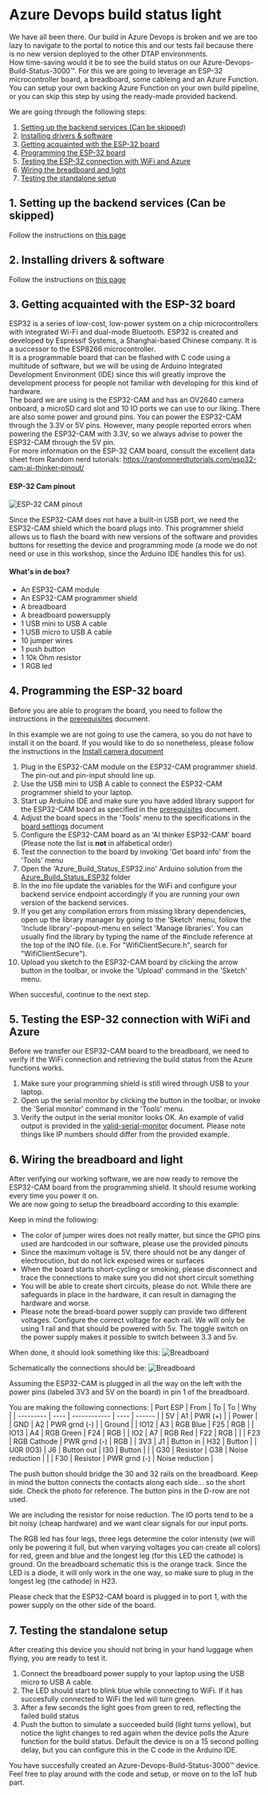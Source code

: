 # Azure Devops build status light

We have all been there. Our build in Azure Devops is broken and we are too lazy to navigate to the portal to notice this and our tests fail because there is no new version deployed to the other DTAP environments.  
How time-saving would it be to see the build status on our Azure-Devops-Build-Status-3000™. For this we are going to leverage an ESP-32 microcontroller board, a breadboard, some cableing and an Azure Function. You can setup your own backing Azure Function on your own build pipeline, or you can skip this step by using the ready-made provided backend.

We are going through the following steps: 
1. [Setting up the backend services (Can be skipped)](#1-setting-up-the-backend-services-can-be-skipped)
1. [Installing drivers & software](#2-installing-drivers--software)
1. [Getting acquainted with the ESP-32 board](#3-getting-acquainted-with-the-esp-32-board)
1. [Programming the ESP-32 board](#4-programming-the-esp-32-board)
1. [Testing the ESP-32 connection with WiFi and Azure](#5-testing-the-esp-32-connection-with-wifi-and-azure)
1. [Wiring the breadboard and light](#6-wiring-the-breadboard-and-light)
1. [Testing the standalone setup](#7-testing-the-standalone-setup)

## 1. Setting up the backend services (Can be skipped)
Follow the instructions on [this page](/azure-backend-services.md)
## 2. Installing drivers & software
Follow the instructions on [this page](/prerequisites.md)
## 3. Getting acquainted with the ESP-32 board
ESP32 is a series of low-cost, low-power system on a chip microcontrollers with integrated Wi-Fi and dual-mode Bluetooth. ESP32 is created and developed by Espressif Systems, a Shanghai-based Chinese company. It is a successor to the ESP8266 microcontroller.  
It is a programmable board that can be flashed with C code using a multitude of software, but we will be using de Arduino Integrated Development Environment (IDE) since this will greatly improve the development process for people not familiar with developing for this kind of hardware.  
The board we are using is the ESP32-CAM and has an OV2640 camera onboard, a microSD card slot and 10 IO ports we can use to our liking. There are also some power and ground pins. You can power the ESP32-CAM through the 3.3V or 5V pins. However, many people reported errors when powering the ESP32-CAM with 3.3V, so we always advise to power the ESP32-CAM through the 5V pin.  
For more information on the ESP-32 CAM board, consult the excellent data sheet from Random nerd tutorials: https://randomnerdtutorials.com/esp32-cam-ai-thinker-pinout/

#### ESP-32 Cam pinout 
![ESP-32 CAM pinout](/wrkshpz/images/ESP32-CAM-pinout-new.webp "ESP-32 pinout")

Since the ESP32-CAM does not have a built-in USB port, we need the ESP32-CAM shield which the board plugs into. This programmer shield allows us to flash the board with new versions of the software and provides buttons for resetting the device and programming mode (a mode we do not need or use in this workshop, since the Arduino IDE handles this for us).  

#### What's in de box?
- An ESP32-CAM module
- An ESP32-CAM programmer shield 
- A breadboard
- A breadboard powersupply
- 1 USB mini to USB A cable 
- 1 USB micro to USB A cable
- 10 jumper wires
- 1 push button
- 1 10k Ohm resistor
- 1 RGB led

## 4. Programming the ESP-32 board
Before you are able to program the board, you need to follow the instructions in the [prerequisites](/prerequisites.md) document.  

In this example we are not going to use the camera, so you do not have to install it on the board. If you would like to do so nonetheless, please follow the instructions in the [Install camera document](/install-camera.md)  

1. Plug in the ESP32-CAM module on the ESP32-CAM programmer shield. The pin-out and pin-input should line up.  
1. Use the USB mini to USB A cable to connect the ESP32-CAM programmer shield to your laptop.
1. Start up Arduino IDE and make sure you have added library support for the ESP32-CAM board as specified in the [prerequisites](/prerequisites.md) document.
1. Adjust the board specs in the 'Tools' menu to the specifications in the [board settings](/board-settings.md) document
1. Configure the ESP32-CAM board as an 'AI thinker ESP32-CAM' board (Please note the list is **not** in alfabetical order)
1. Test the connection to the board by invoking 'Get board info' from the 'Tools' menu
1. Open the 'Azure_Build_Status_ESP32.ino' Arduino solution from the [Azure_Build_Status_ESP32](/Azure_Build_Status_ESP32) folder
1. In the ino file update the variables for the WiFi and configure your backend service endpoint accordingly if you are running your own version of the backend services.
1. If you get any compilation errors from missing library dependencies, open up the library manager by going to the 'Sketch' menu, follow the 'Include library'-popout-menu en select 'Manage libraries'. You can usually find the library by typing the name of the #include reference at the top of the INO file. (i.e. For "WifiClientSecure.h", search for "WifiClientSecure").
1. Upload you sketch to the ESP32-CAM board by clicking the arrow button in the toolbar, or invoke the 'Upload' command in the 'Sketch' menu.

When succesful, continue to the next step.

## 5. Testing the ESP-32 connection with WiFi and Azure
Before we transfer our ESP32-CAM board to the breadboard, we need to verify if the WiFi connection and retrieving the build status from the Azure functions works.

1. Make sure your programming shield is still wired through USB to your laptop. 
1. Open up the serial monitor by clicking the button in the toolbar, or invoke the 'Serial monitor' command in the 'Tools' menu.
1. Verify the output in the serial monitor looks OK. An example of valid output is provided in the [valid-serial-monitor](/valid-serial-monitor.md) document. Please note things like IP numbers should differ from the provided example.

## 6. Wiring the breadboard and light
After verifying our working software, we are now ready to remove the ESP32-CAM board from the programming shield. It should resume  working every time you power it on.  
We are now going to setup the breadboard according to this example:

Keep in mind the following:  
- The color of jumper wires does not really matter, but since the GPIO pins used are hardcoded in our software, please use the provided pinouts
- Since the maximum voltage is 5V, there should not be any danger of electrocution, but do not lick exposed wires or surfaces
- When the board starts short-cycling or smoking, please disconnect and trace the connections to make sure you did not short circuit something
- You will be able to create short circuits, please do not. While there are safeguards in place in the hardware, it can result in damaging the hardware and worse.
- Please note the bread-board power supply can provide two different voltages. Configure the correct voltage for each rail. We will only be using 1 rail and that should be powered with 5v. The toggle switch on the power supply makes it possible to switch between 3.3 and 5v.

When done, it should look something like this: 
![Breadboard](/wrkshpz/images/breadboard-photo.jpg)

Schematically the connections should be:
![Breadboard](/wrkshpz/images/breadboard-schematic.png)

Assuming the ESP32-CAM is plugged in all the way on the left with the power pins (labeled 3V3 and 5V on the board) in pin 1 of the breadboard.

You are making the following connections:
| Port ESP  | From | To           | To   | Why    |
| --------- | ---- | ------------ | ---- | ------ |
| 5V        | A1   | PWR (+)      |      | Power  |
| GND       | A2   | PWR grnd (-) |      | Ground |
| IO12      | A3   | RGB Blue     | F25  | RGB    |
| IO13      | A4   | RGB Green    | F24  | RGB    |
| IO2       | A7   | RGB Red      | F22  | RGB    |
|           | F23  | RGB Cathode  | PWR grnd (-) | RGB |
| 3V3       | J1   | Button in    | H32  | Button |
| U0R (IO3) | J6   | Button out   | I30  | Button |
|           | G30  | Resistor     | G38  | Noise reduction |
|           | F30  | Resistor     | PWR grnd (-) | Noise reduction |

The push button should bridge the 30 and 32 rails on the breadboard. Keep in mind the button connects the contacts along each side... so the short side. Check the photo for reference. The button pins in the D-row are not used.

We are including the resistor for noise reduction. The IO ports tend to be a bit noisy (cheap hardware) and we want clear signals for our input ports.

The RGB led has four legs, three legs determine the color intensity (we will only be powering it full, but when varying voltages you can create all colors) for red, green and blue and the longest leg (for this LED the cathode) is ground. On the breadboard schematic this is the orange track. Since the LED is a diode, it will only work in the one way, so make sure to plug in the longest leg (the cathode) in H23.

Please check that the ESP32-CAM board is plugged in to port 1, with the power supply on the other side of the board.

## 7. Testing the standalone setup
After creating this device you should not bring in your hand luggage when flying, you are ready to test it.

1. Connect the breadboard power supply to your laptop using the USB micro to USB A cable.
1. The LED should start to blink blue while connecting to WiFi. If it has succesfully connected to WiFi the led will turn green. 
1. After a few seconds the light goes from green to red, reflecting the failed build status
1. Push the button to simulate a succeeded build (light turns yellow), but notice the light changes to red again when the device polls the Azure function for the build status. Default the device is on a 15 second polling delay, but you can configure this in the C code in the Arduino IDE.

You have succesfully created an Azure-Devops-Build-Status-3000™ device. Feel free to play around with the code and setup, or move on to the IoT hub part.
